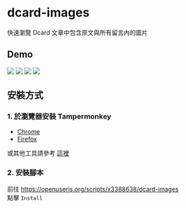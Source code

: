 # dcard-images
快速瀏覽 Dcard 文章中包含原文與所有留言內的圖片

## Demo
![](https://github.com/x3388638/dcard-images/blob/master/demo.gif)
![](https://i.imgur.com/sEWZLmd.jpg)
![](https://i.imgur.com/EzMhbp3.jpg)
![](https://i.imgur.com/cQsYGFw.jpg)

## 安裝方式
### 1. 於瀏覽器安裝 Tampermonkey
- [Chrome](https://chrome.google.com/webstore/detail/tampermonkey/dhdgffkkebhmkfjojejmpbldmpobfkfo?hl=zh-TW)
- [Firefox](https://addons.mozilla.org/zh-TW/firefox/addon/tampermonkey/)

或其他工具請參考 [這裡](https://openuserjs.org/about/Userscript-Beginners-HOWTO#how-do-i-get-going-)

### 2. 安裝腳本
前往 https://openuserjs.org/scripts/x3388638/dcard-images  
點擊 `Install`
